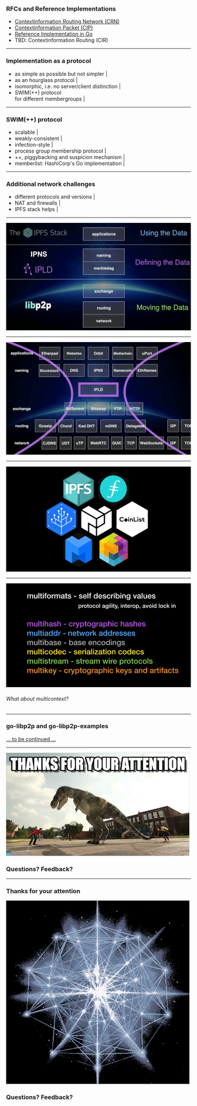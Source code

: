 
### RFCs and Reference Implementations

- [Contextinformation Routing Network (CRN)](https://github.com/stefanhans/golang-contexting/blob/master/RFC/CRN_Concepts.txt)
- [Contextinformation Packet (CIP)](https://github.com/stefanhans/golang-contexting/blob/master/RFC/CIP_Specification.txt)
- [Reference Implementation in Go](https://godoc.org/github.com/stefanhans/golang-contexting/ctx)
- TBD: Contextinformation Routing (CIR)


---

### Implementation as a protocol

- as simple as possible but not simpler |
- as an hourglass protocol |
- isomorphic, i.e. no server/client distinction |
- SWIM(++) protocol <br> for different membergroups |

---

### SWIM(++) protocol

- scalable |
- weakly-consistent |
- infection-style |
- process group membership protocol |
- ++, piggybacking and suspicion mechanism |
- memberlist: HashiCorp's Go implementation |

---

### Additional network challenges

- different protocols and versions |
- NAT and firewalls |
- IPFS stack helps | 

---

![IPFS Stack](assets/image/ipfs-stack.jpg)

---

![IPFS Waist](assets/image/ipfs-thin-waist.jpg)

---

![IPFS Projects](assets/image/ipfs-projects.png)

---

![IPFS Multiformats](assets/image/ipfs-multiformats.jpg)

###### What about multicontext?

---

### go-libp2p and go-libp2p-examples

[... to be continued ...](http://127.0.0.1:3999/slides/libp2p/go-libp2p.slide#1)

---

![thanks](assets/image/thanks.gif)

### Questions? Feedback?
---

### Thanks for your attention

![animated-network-sphere](assets/image/animated-network-sphere.gif)

### Questions? Feedback?


